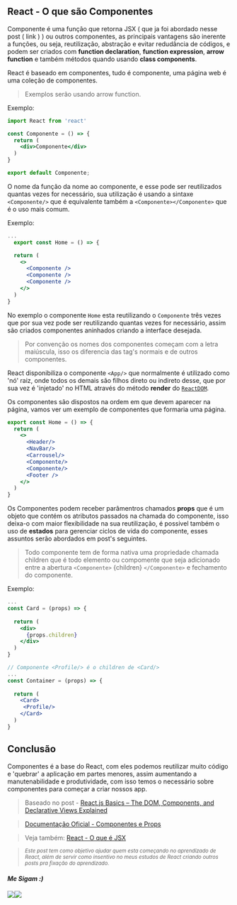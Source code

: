 ## React - O que são Componentes

Componente é uma função que retorna JSX ( que ja foi abordado nesse post ( link ) ) ou outros componentes, as principais vantagens são inerente a funções, ou seja, reutilização, abstração e evitar redudância de códigos, e podem ser criados com **function declaration**, **function expression**, **arrow function** e também métodos quando usando **class components**.

React é baseado em componentes, tudo é componente, uma página web é uma coleção de componentes.

> Exemplos serão usando arrow function. 

Exemplo:

```jsx
import React from 'react'

const Componente = () => {
  return (
    <div>Componente</div>
  )
}

export default Componente;
```

O nome da função da nome ao componente, e esse pode ser reutilizados quantas vezes for necessário, sua utilização é usando a sintaxe ``<Componente/>`` que é equivalente também a ``<Componente></Componente>`` que é o uso mais comum.

Exemplo: 

```jsx
...
  export const Home = () => {

  return (
    <>
      <Componente />
      <Componente />
      <Componente />
    </>
  )
}
```

No exemplo o componente ``Home`` esta reutilizando o ``Componente`` três vezes que por sua vez pode ser reutilizando quantas vezes for necessário, assim são criados componentes aninhados criando a interface desejada.

> Por convenção os nomes dos componentes começam com a letra maiúscula, isso os diferencia das tag's normais e de outros componentes.

React disponibiliza o componente ``<App/>`` que normalmente é utilizado como 'nó' raiz, onde todos os demais são filhos direto ou indireto desse, que por sua vez é 'injetado' no HTML através do método **render** do [``ReactDOM``](https://pt-br.reactjs.org/docs/react-dom.html).

Os componentes são dispostos na ordem em que devem aparecer na página, vamos ver um exemplo de componentes que formaria uma página.

```jsx
export const Home = () => {
  return (
    <>
      <Header/>
      <NavBar/>      
      <Carrousel/>
      <Componente/>
      <Componente/>
      <Footer />
    </>
  )
}
```

Os Componentes podem receber parâmentros chamados **props** que é um objeto que contém os atributos passados na chamada do componente, isso deixa-o com maior flexibilidade na sua reutilização, é possivel também o uso de **estados** para gerenciar ciclos de vida do componente, esses assuntos serão abordados em post's seguintes.

> Todo componente tem de forma nativa uma propriedade chamada children que é todo elemento ou compomente que seja adicionado entre a abertura ``<Componente>`` {children} ``</Componente>`` e fechamento do componente.


Exemplo:

```jsx
...
const Card = (props) => {
  
  return (
    <div>
      {props.children}
    </div>
  )
}

// Componente <Profile/> é o children de <Card/>
...
const Container = (props) => {
  
  return (
    <Card>
     <Profile/>
    </Card>
  )
}


```


## Conclusão
Componentes é a base do React, com eles podemos reutilizar muito código e 'quebrar' a aplicação em partes menores, assim aumentando a manutenabilidade e produtividade, com isso temos o necessário sobre componentes para começar a criar nossos app.


> Baseado no post - [React.js Basics – The DOM, Components, and Declarative Views Explained](https://www.freecodecamp.org/news/reactjs-basics-dom-components-declarative-views/)

> [Documentação Oficial - Componentes e Props](https://pt-br.reactjs.org/docs/components-and-props.html)

> Veja também: [React - O que é JSX](https://dev.to/nascimento_/react-o-que-e-jsx-3032)

> <sub> *Este post tem como objetivo ajudar quem esta começando no aprendizado de React, além de servir como insentivo no meus estudos de React criando outros posts pra fixação do aprendizado.* </sub>


<h4> <em> Me Sigam :) </em> </h4>
<div 
style="display: flex; align-items: center;">

  <a href="https://www.linkedin.com/in/nascimento-dev-io/">
  <img src="https://ik.imagekit.io/Nscmnt/icons/pngwing.com__4__m0IN66sEh.png?ik-sdk-version=javascript-1.4.3&updatedAt=1650463280960">
  </a>
  <a href="https://github.com/nascimento-dev-io">
    <img src="https://ik.imagekit.io/Nscmnt/icons/pngwing.com__5__A7_Madm1Z.png?ik-sdk-version=javascript-1.4.3&updatedAt=1650463360355">
  </a>

</div>





